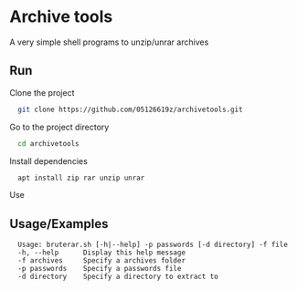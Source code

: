 
# Archive tools

A very simple shell programs to unzip/unrar archives


## Run

Clone the project

```bash
  git clone https://github.com/05126619z/archivetools.git
```

Go to the project directory

```bash
  cd archivetools
```

Install dependencies

```bash
  apt install zip rar unzip unrar
```

Use



## Usage/Examples

```
  Usage: bruterar.sh [-h|--help] -p passwords [-d directory] -f file
  -h, --help      Display this help message
  -f archives     Specify a archives folder
  -p passwords    Specify a passwords file
  -d directory    Specify a directory to extract to
```

